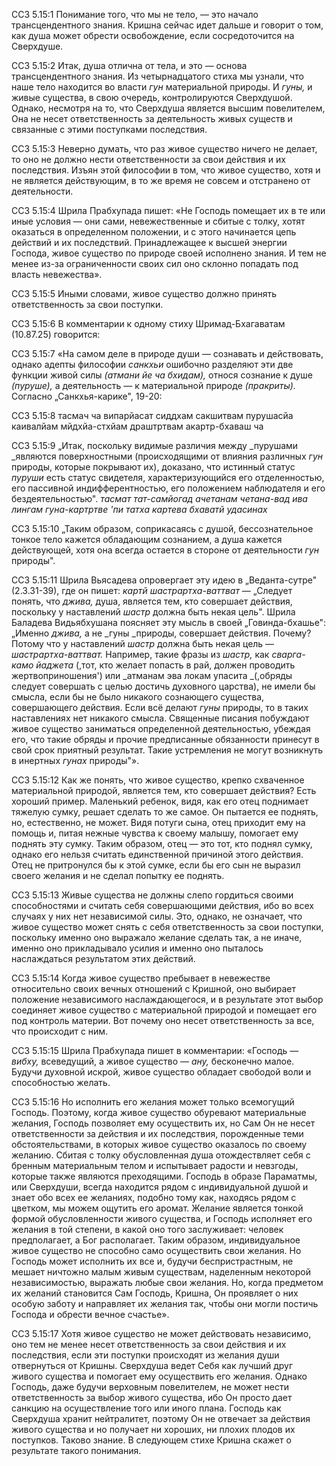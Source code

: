 ССЗ 5.15:1	Понимание того, что мы не тело, — это начало трансцендентного знания. Кришна сейчас идет дальше и говорит о том, как душа может обрести освобождение, если сосредоточится на Сверхдуше.

ССЗ 5.15:2	Итак, душа отлична от тела, и это — основа трансцендентного знания. Из четырнадцатого стиха мы узнали, что наше тело находится во власти _гун_ материальной природы. И _гуны,_ и живые существа, в свою очередь, контролируются Сверхдушой. Однако, несмотря на то, что Сверхдуша является высшим повелителем, Она не несет ответственность за деятельность живых существ и связанные с этими поступками последствия.

ССЗ 5.15:3	Неверно думать, что раз живое существо ничего не делает, то оно не должно нести ответственности за свои действия и их последствия. Изъян этой философии в том, что живое существо, хотя и не является действующим, в то же время не совсем и отстранено от деятельности.

ССЗ 5.15:4	Шрила Прабхупада пишет: «Не Господь помещает их в те или иные условия — они сами, невежественные и сбитые с толку, хотят оказаться в определенном положении, и с этого начинается цепь действий и их последствий. Принадлежащее к высшей энергии Господа, живое существо по природе своей исполнено знания. И тем не менее из-за ограниченности своих сил оно склонно попадать под власть невежества».

ССЗ 5.15:5	Иными словами, живое существо должно принять ответственность за свои поступки.

ССЗ 5.15:6	В комментарии к одному стиху Шримад-Бхагаватам (10.87.25) говорится:

ССЗ 5.15:7	«На самом деле в природе души — сознавать и действовать, однако адепты философии _санкхьи_ ошибочно разделяют эти две функции живой силы _(атмани йе ча бхидам),_ относя сознание к душе _(пуруше),_ а деятельность — к материальной природе _(пракриты)._ Согласно „Санкхья-карике", 19-20:

ССЗ 5.15:8	тасмач ча випарйасат сиддхам сакшитвам пурушасйа каивалйам мйдхйа-стхйам драштртвам акартр-бхаваш ча

ССЗ 5.15:9	„Итак, поскольку видимые различия между _пурушами _являются поверхностными (происходящими от влияния различных _гун_ природы, которые покрывают их), доказано, что истинный статус _пуруши_ есть статус свидетеля, характеризующийся его отделенностью, его пассивной индифферентностью, его положением наблюдателя и его бездеятельностью". _тасмат тат-самйогад ачетанам четана-вад ива лингам гуна-картртве 'пи татха картева бхаватй удасинах_

ССЗ 5.15:10	„Таким образом, соприкасаясь с душой, бессознательное тонкое тело кажется обладающим сознанием, а душа кажется действующей, хотя она всегда остается в стороне от деятельности _гун_ природы".

ССЗ 5.15:11	Шрила Вьясадева опровергает эту идею в „Веданта-сутре" (2.3.31-39), где он пишет: _картй шастрартха-ваттват —_ „Следует понять, что _джива,_ душа, является тем, кто совершает действия, поскольку у наставлений _шастр_ должна быть некая цель". Шрила Баладева Видьябхушана поясняет эту мысль в своей „Говинда-бхашье": „Именно _джива,_ а не _гуны _природы, совершает действия. Почему? Потому что у наставлений _шастр_ должна быть некая цель — _шастрартха-ваттват._ Например, такие фразы из _шастр,_ как _сварга-камо йаджета_ (,тот, кто желает попасть в рай, должен проводить жертвоприношения') или _атманам эва локам упасита _(,обряды следует совершать с целью достичь духовного царства), не имели бы смысла, если бы не было никакого сознающего существа, совершающего действия. Если всё делают _гуны_ природы, то в таких наставлениях нет никакого смысла. Священные писания побуждают живое существо заниматься определенной деятельностью, убеждая его, что такие обряды и прочие предписанные обязанности принесут в свой срок приятный результат. Такие устремления не могут возникнуть в инертных _гунах_ природы"».

ССЗ 5.15:12	Как же понять, что живое существо, крепко схваченное материальной природой, является тем, кто совершает действия? Есть хороший пример. Маленький ребенок, видя, как его отец поднимает тяжелую сумку, решает сделать то же самое. Он пытается ее поднять, но, естественно, не может. Видя потуги сына, отец приходит ему на помощь и, питая нежные чувства к своему малышу, помогает ему поднять эту сумку. Таким образом, отец — это тот, кто поднял сумку, однако его нельзя считать единственной причиной этого действия. Отец не притронулся бы к этой сумке, если бы его сын не выразил своего желания и не сделал попытку ее поднять.

ССЗ 5.15:13	Живые существа не должны слепо гордиться своими способностями и считать себя совершающими действия, ибо во всех случаях у них нет независимой силы. Это, однако, не означает, что живое существо может снять с себя ответственность за свои поступки, поскольку именно оно выражало желание сделать так, а не иначе, именно оно прикладывало усилия и именно оно пыталось наслаждаться результатом этих действий.

ССЗ 5.15:14	Когда живое существо пребывает в невежестве относительно своих вечных отношений с Кришной, оно выбирает положение независимого наслаждающегося, и в результате этот выбор соединяет живое существо с материальной природой и помещает его под контроль материи. Вот почему оно несет ответственность за все, что происходит с ним.

ССЗ 5.15:15	Шрила Прабхупада пишет в комментарии: «Господь — _вибху,_ всеведущий, а живое существо — _ану,_ бесконечно малое. Будучи духовной искрой, живое существо обладает свободой воли и способностью желать.

ССЗ 5.15:16	Но исполнить его желания может только всемогущий Господь. Поэтому, когда живое существо обуревают материальные желания, Господь позволяет ему осуществить их, но Сам Он не несет ответственности за действия и их последствия, порожденные теми обстоятельствами, в которых живое существо оказалось по своему желанию. Сбитая с толку обусловленная душа отождествляет себя с бренным материальным телом и испытывает радости и невзгоды, которые также являются преходящими. Господь в образе Параматмы, или Сверхдуши, всегда находится рядом с индивидуальной душой и знает обо всех ее желаниях, подобно тому как, находясь рядом с цветком, мы можем ощутить его аромат. Желание является тонкой формой обусловленности живого существа, и Господь исполняет его желания в той степени, в какой оно того заслуживает: человек предполагает, а Бог располагает. Таким образом, индивидуальное живое существо не способно само осуществить свои желания. Но Господь может исполнить их все и, будучи беспристрастным, не мешает ничтожно малым живым существам, наделенным некоторой независимостью, выражать любые свои желания. Но, когда предметом их желаний становится Сам Господь, Кришна, Он проявляет о них особую заботу и направляет их желания так, чтобы они могли постичь Господа и обрести вечное счастье».

ССЗ 5.15:17	Хотя живое существо не может действовать независимо, оно тем не менее несет ответственность за свои действия и их последствия, если эти поступки происходят из желания души отвернуться от Кришны. Сверхдуша ведет Себя как лучший друг живого существа и помогает ему осуществить его желания. Однако Господь, даже будучи верховным повелителем, не может нести ответственность за выбор живого существа, ибо Он просто дает санкцию на осуществление того или иного плана. Господь как Сверхдуша хранит нейтралитет, поэтому Он не отвечает за действия живого существа и но получает ни хороших, ни плохих плодов их поступков. Таково знание. В следующем стихе Кришна скажет о результате такого понимания.